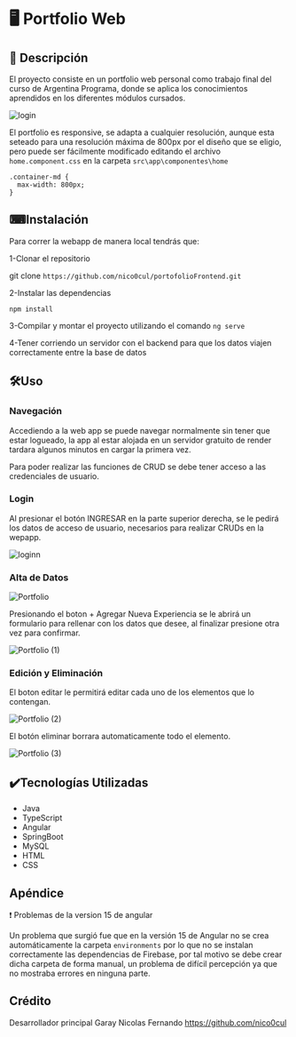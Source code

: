 # 🖥 Portfolio Web

## 📝 Descripción

  El proyecto consiste en un portfolio web personal como trabajo final del curso de Argentina Programa, donde se aplica los conocimientos
  aprendidos en los diferentes módulos cursados.
  
  ![login](https://user-images.githubusercontent.com/94196914/234583736-0c9a456e-68af-4052-a507-f29d00286430.png)
  
  El portfolio es responsive, se adapta a cualquier resolución, aunque esta seteado para una resolución máxima de 800px por el diseño que
  se eligio,
  pero puede ser fácilmente modificado editando el archivo ```home.component.css``` en la carpeta  ```src\app\componentes\home```
  ```
  .container-md {
    max-width: 800px;
  }
  ```
  
## ⌨Instalación

Para correr la webapp de manera local tendrás que:
  
1-Clonar el repositorio

git clone ``` https://github.com/nico0cul/portofolioFrontend.git ```

2-Instalar las dependencias

```npm install```

3-Compilar y montar el proyecto utilizando el comando ```ng serve```

4-Tener corriendo un servidor con el backend para que los datos viajen correctamente entre la base de datos
  
## 🛠Uso

### Navegación
  Accediendo a la web app se puede navegar normalmente sin tener que estar logueado, la app al estar alojada en un 
  servidor gratuito de render tardara algunos minutos en cargar la primera vez.
  
  Para poder realizar las funciones de CRUD se debe tener acceso a las credenciales de usuario.
  
### Login
  Al presionar el botón INGRESAR en la parte superior derecha, se le pedirá los datos de acceso de usuario,
  necesarios para realizar CRUDs en la wepapp.
  
  ![loginn](https://user-images.githubusercontent.com/94196914/234579517-60378d18-b032-4d8d-86fd-c1c5f6294dea.png)

  ### Alta de Datos
  
  ![Portfolio](https://user-images.githubusercontent.com/94196914/234574826-8bd6ed80-bdcc-45eb-a68a-70332a51178b.png)
  
  Presionando el boton + Agregar Nueva Experiencia se le abrirá un formulario para rellenar con los datos que desee, al finalizar 
  presione otra vez para confirmar.
  
  ![Portfolio (1)](https://user-images.githubusercontent.com/94196914/234575329-5778f669-1ffb-41c2-9478-36458887d598.png)

  ### Edición y Eliminación
  El boton editar le permitirá editar cada uno de los elementos que lo contengan.
  
  ![Portfolio (2)](https://user-images.githubusercontent.com/94196914/234576019-1a713181-e96e-443d-a35a-172938c00e4b.png)
  
  El botón eliminar borrara automaticamente todo el elemento.
  
  ![Portfolio (3)](https://user-images.githubusercontent.com/94196914/234576303-bdf3b689-d3df-419d-8194-db2354fbbbb2.png)

## ✔️Tecnologías Utilizadas

- Java
- TypeScript
- Angular
- SpringBoot
- MySQL
- HTML
- CSS
   
## Apéndice  

❗ Problemas de la version 15 de angular
  
  Un problema que surgió fue que en la versión 15 de Angular no se crea automáticamente la carpeta ```environments```
  por lo que no se instalan correctamente las dependencias de Firebase, por tal motivo se debe crear dicha
  carpeta de forma manual, un problema de difícil percepción ya que no mostraba errores en ninguna parte.

## Crédito

Desarrollador principal Garay Nicolas Fernando https://github.com/nico0cul
  











